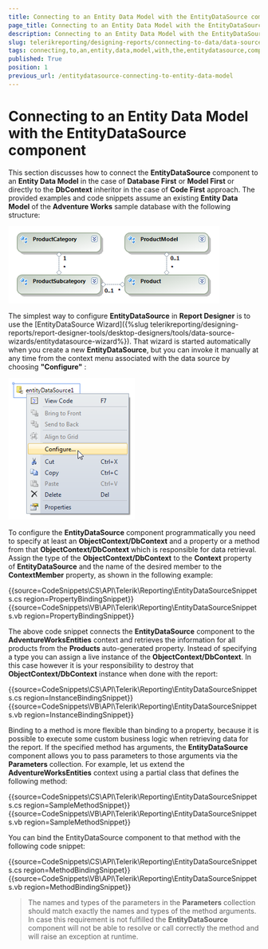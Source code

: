 ```yaml
---
title: Connecting to an Entity Data Model with the EntityDataSource component
page_title: Connecting to an Entity Data Model with the EntityDataSource component 
description: Connecting to an Entity Data Model with the EntityDataSource component
slug: telerikreporting/designing-reports/connecting-to-data/data-source-components/entitydatasource-component/connecting-to-an-entity-data-model-with-the-entitydatasource-component
tags: connecting,to,an,entity,data,model,with,the,entitydatasource,component
published: True
position: 1
previous_url: /entitydatasource-connecting-to-entity-data-model
---
```


# Connecting to an Entity Data Model with the EntityDataSource component



This section discusses how to connect the __EntityDataSource__ component to an          __Entity Data Model__ in the case of __Database First__ or __Model First__        or directly to the __DbContext__ inheritor  in the case of __Code First__ approach.          The provided examples and code snippets assume an existing         __Entity Data Model__ of the __Adventure Works__ sample database with the following structure:

  

  ![](images/DataSources/EntityDataSourceAdventureWorksEntityModel.png)

The simplest way to configure __EntityDataSource__ in __Report Designer__ is to use            the [EntityDataSource Wizard]({%slug telerikreporting/designing-reports/report-designer-tools/desktop-designers/tools/data-source-wizards/entitydatasource-wizard%}). That wizard is started automatically when you create a new __EntityDataSource__, but you can invoke            it manually at any time from the context menu associated with the data source by choosing __"Configure"__ :

  

  ![](images/DataSources/EntityDataSourceConfigure.png)

To configure the __EntityDataSource__ component programmatically you need to specify at least an __ObjectContext/DbContext__         and a property or a method from that __ObjectContext/DbContext__ which is responsible for data retrieval. Assign the type of            the __ObjectContext/DbContext__ to the __Context__ property of __EntityDataSource__ and the name of the desired member to the            __ContextMember__ property, as shown in the following example:           

{{source=CodeSnippets\CS\API\Telerik\Reporting\EntityDataSourceSnippets.cs region=PropertyBindingSnippet}}
{{source=CodeSnippets\VB\API\Telerik\Reporting\EntityDataSourceSnippets.vb region=PropertyBindingSnippet}}

The above code snippet connects the __EntityDataSource__ component to the __AdventureWorksEntities__          context and retrieves the information for all products from the __Products__ auto-generated property. Instead of specifying a type you can assign a live instance of the __ObjectContext/DbContext__. In this case however it is            your responsibility to destroy that __ObjectContext/DbContext__ instance when done with the report:           

{{source=CodeSnippets\CS\API\Telerik\Reporting\EntityDataSourceSnippets.cs region=InstanceBindingSnippet}}
{{source=CodeSnippets\VB\API\Telerik\Reporting\EntityDataSourceSnippets.vb region=InstanceBindingSnippet}}

Binding to a method is more flexible than binding to a property, because it is possible to execute some            custom business logic when retrieving data for the report. If the specified method has arguments, the            __EntityDataSource__ component allows you to pass parameters to those arguments via the __Parameters__ collection.            For example, let us extend the __AdventureWorksEntities__ context using a partial class that defines the following           method:           

{{source=CodeSnippets\CS\API\Telerik\Reporting\EntityDataSourceSnippets.cs region=SampleMethodSnippet}}
{{source=CodeSnippets\VB\API\Telerik\Reporting\EntityDataSourceSnippets.vb region=SampleMethodSnippet}}

You can bind the EntityDataSource component to that method with the following code snippet:           

{{source=CodeSnippets\CS\API\Telerik\Reporting\EntityDataSourceSnippets.cs region=MethodBindingSnippet}}
{{source=CodeSnippets\VB\API\Telerik\Reporting\EntityDataSourceSnippets.vb region=MethodBindingSnippet}}

> The names and types of the parameters in the  __Parameters__ collection should match exactly the names and      types of the method arguments. In case this requirement is not fulfilled the  __EntityDataSource__ component will      not be able to resolve or call correctly the method and will raise an exception at runtime.


